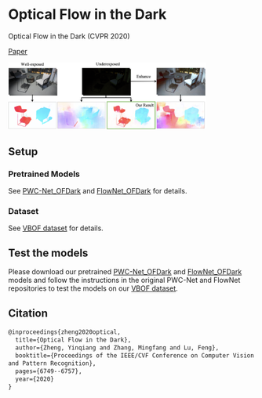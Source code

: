# Optical Flow in the Dark
Optical Flow in the Dark (CVPR 2020)

[Paper](https://openaccess.thecvf.com/content_CVPR_2020/papers/Zheng_Optical_Flow_in_the_Dark_CVPR_2020_paper.pdf)

<img src="./im.png" width = "80%" />

## Setup

### Pretrained Models

See [PWC-Net_OFDark](https://github.com/mf-zhang/Optical-Flow-in-the-Dark/tree/main/PWC-Net_OFDark) and [FlowNet_OFDark](https://github.com/mf-zhang/Optical-Flow-in-the-Dark/tree/main/FlowNet_OFDark) for details.

### Dataset

See [VBOF dataset](https://github.com/mf-zhang/Optical-Flow-in-the-Dark/tree/main/VBOF%20dataset) for details.

## Test the models

Please download our pretrained [PWC-Net_OFDark](https://github.com/mf-zhang/Optical-Flow-in-the-Dark/tree/main/PWC-Net_OFDark) and [FlowNet_OFDark](https://github.com/mf-zhang/Optical-Flow-in-the-Dark/tree/main/FlowNet_OFDark) models and follow the instructions in the original PWC-Net and FlowNet repositories to test the models on our [VBOF dataset](https://github.com/mf-zhang/Optical-Flow-in-the-Dark/tree/main/VBOF%20dataset).

## Citation

```
@inproceedings{zheng2020optical,
  title={Optical Flow in the Dark},
  author={Zheng, Yinqiang and Zhang, Mingfang and Lu, Feng},
  booktitle={Proceedings of the IEEE/CVF Conference on Computer Vision and Pattern Recognition},
  pages={6749--6757},
  year={2020}
}
```